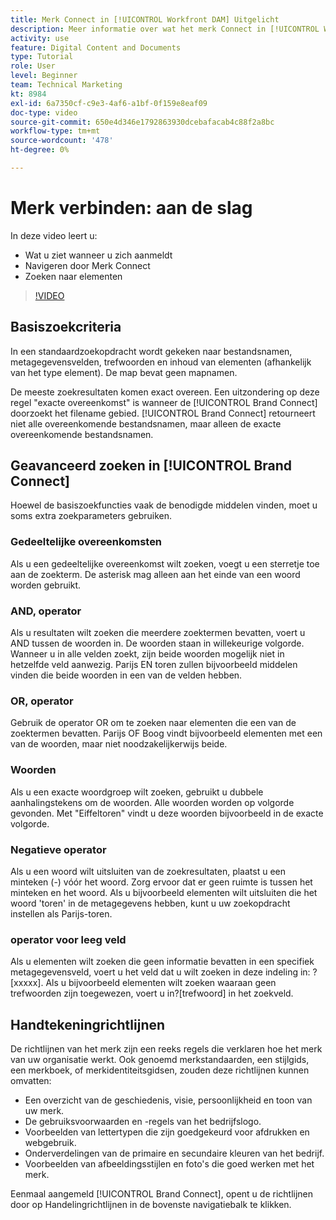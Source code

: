 ```yaml
---
title: Merk Connect in [!UICONTROL Workfront DAM] Uitgelicht
description: Meer informatie over wat het merk Connect in [!UICONTROL Workfront DAM] is en hoe te om het te navigeren.
activity: use
feature: Digital Content and Documents
type: Tutorial
role: User
level: Beginner
team: Technical Marketing
kt: 8984
exl-id: 6a7350cf-c9e3-4af6-a1bf-0f159e8eaf09
doc-type: video
source-git-commit: 650e4d346e1792863930dcebafacab4c88f2a8bc
workflow-type: tm+mt
source-wordcount: '478'
ht-degree: 0%

---
```


# Merk verbinden: aan de slag

In deze video leert u:

* Wat u ziet wanneer u zich aanmeldt
* Navigeren door Merk Connect
* Zoeken naar elementen

>[!VIDEO](https://video.tv.adobe.com/v/335246/?quality=12&learn=on)

## Basiszoekcriteria

In een standaardzoekopdracht wordt gekeken naar bestandsnamen, metagegevensvelden, trefwoorden en inhoud van elementen (afhankelijk van het type element). De map bevat geen mapnamen.

De meeste zoekresultaten komen exact overeen. Een uitzondering op deze regel &quot;exacte overeenkomst&quot; is wanneer de [!UICONTROL Brand Connect] doorzoekt het filename gebied. [!UICONTROL Brand Connect] retourneert niet alle overeenkomende bestandsnamen, maar alleen de exacte overeenkomende bestandsnamen.

## Geavanceerd zoeken in [!UICONTROL Brand Connect]

Hoewel de basiszoekfuncties vaak de benodigde middelen vinden, moet u soms extra zoekparameters gebruiken.

### Gedeeltelijke overeenkomsten

Als u een gedeeltelijke overeenkomst wilt zoeken, voegt u een sterretje toe aan de zoekterm. De asterisk mag alleen aan het einde van een woord worden gebruikt.

### AND, operator

Als u resultaten wilt zoeken die meerdere zoektermen bevatten, voert u AND tussen de woorden in. De woorden staan in willekeurige volgorde. Wanneer u in alle velden zoekt, zijn beide woorden mogelijk niet in hetzelfde veld aanwezig. Parijs EN toren zullen bijvoorbeeld middelen vinden die beide woorden in een van de velden hebben.

### OR, operator

Gebruik de operator OR om te zoeken naar elementen die een van de zoektermen bevatten. Parijs OF Boog vindt bijvoorbeeld elementen met een van de woorden, maar niet noodzakelijkerwijs beide.

### Woorden

Als u een exacte woordgroep wilt zoeken, gebruikt u dubbele aanhalingstekens om de woorden. Alle woorden worden op volgorde gevonden. Met &quot;Eiffeltoren&quot; vindt u deze woorden bijvoorbeeld in de exacte volgorde.

### Negatieve operator

Als u een woord wilt uitsluiten van de zoekresultaten, plaatst u een minteken (-) vóór het woord. Zorg ervoor dat er geen ruimte is tussen het minteken en het woord. Als u bijvoorbeeld elementen wilt uitsluiten die het woord &#39;toren&#39; in de metagegevens hebben, kunt u uw zoekopdracht instellen als Parijs-toren.

### operator voor leeg veld

Als u elementen wilt zoeken die geen informatie bevatten in een specifiek metagegevensveld, voert u het veld dat u wilt zoeken in deze indeling in: ?[xxxxx]. Als u bijvoorbeeld elementen wilt zoeken waaraan geen trefwoorden zijn toegewezen, voert u in?[trefwoord] in het zoekveld.

## Handtekeningrichtlijnen

De richtlijnen van het merk zijn een reeks regels die verklaren hoe het merk van uw organisatie werkt. Ook genoemd merkstandaarden, een stijlgids, een merkboek, of merkidentiteitsgidsen, zouden deze richtlijnen kunnen omvatten:

* Een overzicht van de geschiedenis, visie, persoonlijkheid en toon van uw merk.
* De gebruiksvoorwaarden en -regels van het bedrijfslogo.
* Voorbeelden van lettertypen die zijn goedgekeurd voor afdrukken en webgebruik.
* Onderverdelingen van de primaire en secundaire kleuren van het bedrijf.
* Voorbeelden van afbeeldingsstijlen en foto&#39;s die goed werken met het merk.

Eenmaal aangemeld [!UICONTROL Brand Connect], opent u de richtlijnen door op Handelingrichtlijnen in de bovenste navigatiebalk te klikken.
